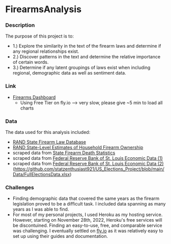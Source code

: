 # FirearmsAnalysis

### Description

The purpose of this project is to:
- 1.) Explore the similarity in the text of the firearm laws and determine if any regional relationships exist.
- 2.) Discover patterns in the text and determine the relative importance of certain words.
- 3.) Determine if any latent groupings of laws exist when including regional, demographic data as well as sentiment data.

### Link

- [Firearms Dashboard](https://firearm-dashboard-app.fly.dev/)
  - Using Free Tier on fly.io --> very slow, please give ~5 min to load all charts

### Data

The data used for this analysis included:
- [RAND State Firearm Law Database](https://www.rand.org/pubs/tools/TLA243-2-v2.html)
- [RAND State-Level Estimates of Household Firearm Ownership](https://www.rand.org/pubs/tools/TL354.html)
- scraped data from [State Firearm Death Statistics](https://www.statefirearmlaws.org/states/)
- scraped data from [Federal Reserve Bank of St. Louis Economic Data (1)](https://fred.stlouisfed.org/release/tables?rid=118&eid=259194)
- scraped data from [Federal Reserve Bank of St. Louis Economic Data (2)](https://fred.stlouisfed.org/release/tables?eid=259515&rid=249)
(https://github.com/statzenthusiast921/US_Elections_Project/blob/main/Data/FullElectionsData.xlsx)



### Challenges
- Finding demographic data that covered the same years as the firearm legislation proved to be a difficult task.  I included data spanning as many years as I was able to find.
- For most of my personal projects, I used Heroku as my hosting service.  However, starting on November 28th, 2022, Heroku's free services will be discontuined.  Finding an easy-to-use, free, and comparable service was challenging.  I eventually settled on [fly.io](fly.io) as it was relatively easy to set up using their guides and documentation.
